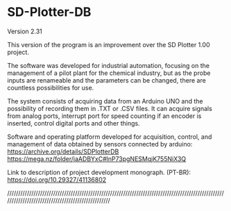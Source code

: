 # SD-Plotter-DB

Version 2.31

This version of the program is an improvement over the SD Plotter 1.00 project.

The software was developed for industrial automation, focusing on the management of a pilot plant for the chemical industry, but as the probe inputs are renameable and the parameters can be changed, there are countless possibilities for use. 

The system consists of acquiring data from an Arduino UNO and the possibility of recording them in .TXT or .CSV files. It can acquire signals from analog ports, interrupt port for speed counting if an encoder is inserted, control digital ports and other things.

Software and operating platform developed for acquisition, control, and management of data obtained by sensors connected by arduino:
https://archive.org/details/SDPlotterDB  
https://mega.nz/folder/jaADBYxC#lnP73pgNESMqjK755NiX3Q

Link to description of project development monograph. (PT-BR): https://doi.org/10.29327/41136802

//////////////////////////////////////////////////////////////////////////////////////////////////////////////////////////////////////////////////
